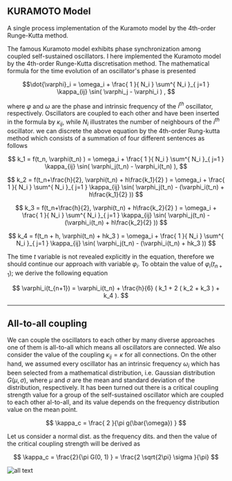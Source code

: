 ## KURAMOTO Model
A single process implementation of the Kuramoto model by the 4th-order Runge-Kutta method.

The famous Kuramoto model exhibits phase synchronization among coupled self-sustained oscillators. I here implemented the Kuramoto model by the 4th-order Runge-Kutta discretisation method. The mathematical formula for the time evolution of an oscillator's phase is presented

$$\dot{\varphi}_i = \omega_i + \frac{ 1 }{ N_i } \sum^{ N_i }_{ j=1 } \kappa_{ij} \sin( \varphi_j - \varphi_i )  , $$

where $\varphi$ and $\omega$ are the phase and intrinsic frequency of the $i^{th}$ oscillator, respectively. Oscillators are coupled to each other and have been inserted in the formula by $\kappa_{ij}$, while $N_i$ illustrates the number of neighbours of the $i^{th}$ oscillator. we can discrete the above equation by the 4th-order Rung-kutta method which consists of a summation of four different sentences as follows

$$ k_1 = f(t_n, \varphi(t_n) ) = \omega_i + \frac{ 1 }{ N_i } \sum^{ N_i }_{ j=1 } \kappa_{ij} \sin( \varphi_j(t_n) - \varphi_i(t_n) ), $$

$$ k_2 = f(t_n+\frac{h}{2}, \varphi(t_n) + h\frac{k_1}{2} ) = \omega_i + \frac{ 1 }{ N_i } \sum^{ N_i }_{ j=1 } \kappa_{ij} \sin( \varphi_j(t_n) - (\varphi_i(t_n) + h\frac{k_1}{2} )) $$

$$ k_3 = f(t_n+\frac{h}{2}, \varphi(t_n) + h\frac{k_2}{2} ) = \omega_i + \frac{ 1 }{ N_i } \sum^{ N_i }_{ j=1 } \kappa_{ij} \sin( \varphi_j(t_n) - (\varphi_i(t_n) + h\frac{k_2}{2} )) $$

$$ k_4 = f(t_n + h, \varphi(t_n) + hk_3 ) = \omega_i + \frac{ 1 }{ N_i } \sum^{ N_i }_{ j=1 } \kappa_{ij} \sin( \varphi_j(t_n) - (\varphi_i(t_n) + hk_3 )) $$

The time $t$ variable is not revealed explicitly in the equation, therefore we should continue our approach with variable $\varphi_i$. To obtain the value of $\varphi_i(t_{n+1})$; we derive the following equation

$$ \varphi_i(t_{n+1}) = \varphi_i(t_n) + \frac{h}{6} ( k_1 + 2 ( k_2 + k_3 ) + k_4 ). $$

-------

## All-to-all coupling
We can couple the oscillators to each other by many diverse approaches one of them is all-to-all which means all oscillators are connected.
We also consider the value of the coupling $\kappa_{ij} = \kappa$ for all connections. On the other hand, we assumed every oscillator has an intrinsic frequency $\omega_i$ which has been selected from a mathematical distribution, i.e. Gaussian distribution $G(\mu, \sigma)$, where $\mu$ and $\sigma$ are the mean and standard deviation of the distribution, respectively. It has been turned out there is a critical coupling strength value for a group of the self-sustained oscillator which are coupled to each other al-to-all, and its value depends on the frequency distribution value on the mean point. 

$$ \kappa_c = \frac{ 2 }{\pi g(\bar{\omega}) } $$

Let us consider a normal dist. as the frequency dits. and then the value of the critical coupling strength will be derived as

$$ \kappa_c = \frac{2}{\pi G(0, 1) } = \frac{2 \sqrt{2\pi} \sigma }{\pi} $$

![all text](../imgs/sync.png)
